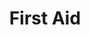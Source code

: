 ---
template: BlogIndex
title: First Aid
subtitle: ''
featuredImage: 'https://ucarecdn.com/83a3c73d-f234-4086-9fad-cee3a9626230/'
---
